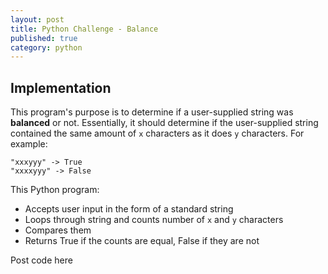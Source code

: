 ```yaml
---
layout: post
title: Python Challenge - Balance
published: true
category: python
---
```


## Implementation
This program's purpose is to determine if a user-supplied string was **balanced** or not. 
Essentially, it should determine if the user-supplied string contained the same amount of `x` characters as it does `y` characters.
For example:
```
"xxxyyy" -> True
"xxxxyyy" -> False
```

This Python program:
* Accepts user input in the form of a standard string
* Loops through string and counts number of `x` and `y` characters
* Compares them
* Returns True if the counts are equal, False if they are not

Post code here
